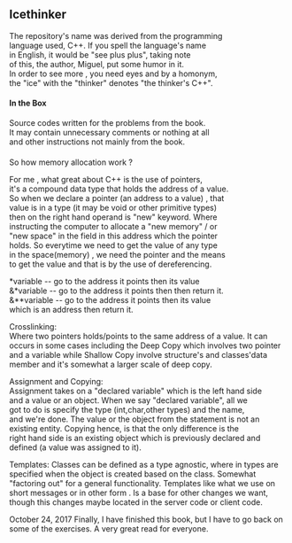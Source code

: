 ## Icethinker

The repository's name was derived from the programming  
language used, C++. If you spell the language's name  
in English, it would be "see plus plus", taking note  
of this, the author, Miguel, put some humor in it.  
In order to see more , you need eyes and by a homonym,  
the "ice" with the "thinker" denotes "the thinker's C++".  

#### In the Box

Source codes written for the problems from the book.  
It may contain unnecessary comments or nothing at all  
and other instructions not mainly from the book.  

####

So how memory allocation work ?

For me , what great about C++ is the use of pointers,  
it's a compound data type that holds the address of a value.  
So when we declare a pointer (an address to a value) , that  
value is in a type (it may be void or other primitive types)  
then on the right hand operand is "new" keyword. Where  
instructing the computer to allocate a "new memory" / or   
"new space" in the field in this address which the pointer  
holds. So everytime we need to get the value of any type  
in the space(memory) , we need the pointer and the means  
to get the value and that is by the use of dereferencing.  
  
*variable -- go to the address it points then its value  
&*variable -- go to the address it points then then return it.  
&**variable -- go to the address it points then its value  
which is an address then return it.  
  
Crosslinking:  
Where two pointers holds/points to the same address of a value. It can  
occurs in some cases including the Deep Copy which involves two pointer  
and a variable while Shallow Copy involve structure's and classes'data  
member and it's somewhat a larger scale of deep copy.  
  
Assignment and Copying:  
Assignment takes on a "declared variable" which is the left hand side  
and a value or an object. When we say "declared variable", all we  
got to do is specify the type (int,char,other types) and the name,  
and we're done. The value or the object from the statement is not an  
existing entity. Copying hence, is that the only difference is the  
right hand side is an existing object which is previously declared and  
defined (a value was assigned to it).  

Templates:
Classes can be defined as a type agnostic, where in types are specified
when the object is created based on the class. Somewhat "factoring out"
for a general functionality. Templates like what we use on short messages
or in other form . Is a base for other changes we want, though this
changes maybe located in the server code or client code.

October 24, 2017
Finally, I have finished this book, but I have to go back on some of the
exercises. A very great read for everyone.